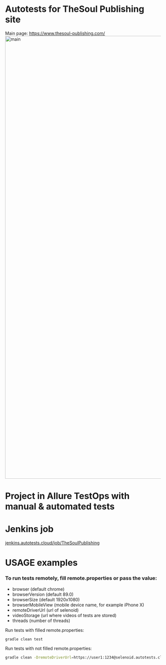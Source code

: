 # Autotests for TheSoul Publishing site

Main page: https://www.thesoul-publishing.com/
<img width="1434" alt="main" src="https://user-images.githubusercontent.com/32490159/137587615-1489d770-a7c1-4f87-ab88-c22edec606e2.png">

# Project in Allure TestOps with manual & automated tests

# Jenkins job
<a target="_blank" href="https://jenkins.autotests.cloud/job/TheSoulPublishing">jenkins.autotests.cloud/job/TheSoulPublishing</a>

# USAGE examples

### To run tests remotely, fill remote.properties or pass the value:

* browser (default chrome)
* browserVersion (default 89.0)
* browserSize (default 1920x1080)
* browserMobileView (mobile device name, for example iPhone X)
* remoteDriverUrl (url of selenoid)
* videoStorage (url where videos of tests are stored)
* threads (number of threads)


Run tests with filled remote.properties:
```bash
gradle clean test
```

Run tests with not filled remote.properties:
```bash
gradle clean -DremoteDriverUrl=https://user1:1234@selenoid.autotests.cloud/wd/hub/ -DvideoStorage=https://selenoid.autotests.cloud/video/ -Dthreads=1 test
```
